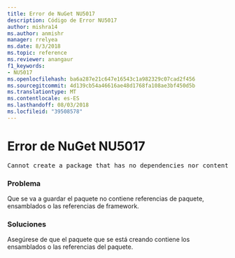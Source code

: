 ```yaml
---
title: Error de NuGet NU5017
description: Código de Error NU5017
author: mishra14
ms.author: anmishr
manager: rrelyea
ms.date: 8/3/2018
ms.topic: reference
ms.reviewer: anangaur
f1_keywords:
- NU5017
ms.openlocfilehash: ba6a287e21c647e16543c1a982329c07cad2f456
ms.sourcegitcommit: 4d139cb54a46616ae48d1768fa108ae3bf450d5b
ms.translationtype: MT
ms.contentlocale: es-ES
ms.lasthandoff: 08/03/2018
ms.locfileid: "39508578"
---
```

# <a name="nuget-error-nu5017"></a>Error de NuGet NU5017
<pre>Cannot create a package that has no dependencies nor content.</pre>

### <a name="issue"></a>Problema

Que se va a guardar el paquete no contiene referencias de paquete, ensamblados o las referencias de framework.


### <a name="solution"></a>Soluciones

Asegúrese de que el paquete que se está creando contiene los ensamblados o las referencias del paquete.

